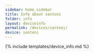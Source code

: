 ```yaml
---
sidebar: home_sidebar
title: Info about santoni
folder: info
layout: deviceinfo
permalink: /devices/santoni/
device: santoni
---
```

{% include templates/device_info.md %}
